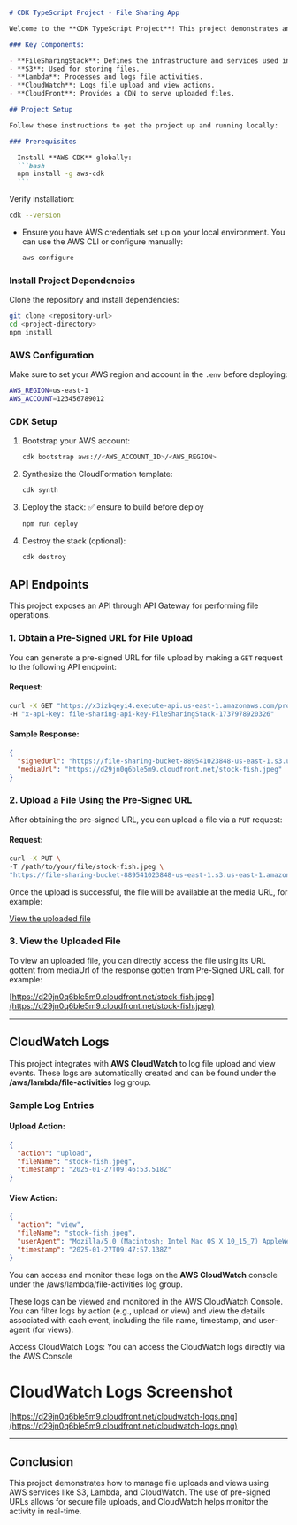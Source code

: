 ````markdown
# CDK TypeScript Project - File Sharing App

Welcome to the **CDK TypeScript Project**! This project demonstrates an AWS CDK application built with TypeScript, which includes the creation of resources like S3 for file storage, Lambda for processing file uploads, CloudWatch for logging file activities, and CloudFront for serving the files.

### Key Components:

- **FileSharingStack**: Defines the infrastructure and services used in the app.
- **S3**: Used for storing files.
- **Lambda**: Processes and logs file activities.
- **CloudWatch**: Logs file upload and view actions.
- **CloudFront**: Provides a CDN to serve uploaded files.

## Project Setup

Follow these instructions to get the project up and running locally:

### Prerequisites

- Install **AWS CDK** globally:
  ```bash
  npm install -g aws-cdk
  ```
````

Verify installation:

```bash
cdk --version
```

- Ensure you have AWS credentials set up on your local environment. You can use the AWS CLI or configure manually:
  ```bash
  aws configure
  ```

### Install Project Dependencies

Clone the repository and install dependencies:

```bash
git clone <repository-url>
cd <project-directory>
npm install
```

### AWS Configuration

Make sure to set your AWS region and account in the `.env` before deploying:

```bash
AWS_REGION=us-east-1
AWS_ACCOUNT=123456789012
```

### CDK Setup

1. Bootstrap your AWS account:

   ```bash
   cdk bootstrap aws://<AWS_ACCOUNT_ID>/<AWS_REGION>
   ```

2. Synthesize the CloudFormation template:

   ```bash
   cdk synth
   ```

3. Deploy the stack: ✅ ensure to build before deploy

   ```bash
   npm run deploy
   ```

4. Destroy the stack (optional):
   ```bash
   cdk destroy
   ```

## API Endpoints

This project exposes an API through API Gateway for performing file operations.

### 1. Obtain a Pre-Signed URL for File Upload

You can generate a pre-signed URL for file upload by making a `GET` request to the following API endpoint:

#### Request:

```bash
curl -X GET "https://x3izbqeyi4.execute-api.us-east-1.amazonaws.com/prod/files/presigned-url?fileName=stock-fish.jpeg" \
-H "x-api-key: file-sharing-api-key-FileSharingStack-1737978920326"
```

#### Sample Response:

```json
{
  "signedUrl": "https://file-sharing-bucket-889541023848-us-east-1.s3.us-east-1.amazonaws.com/stock-fish.jpeg?X-Amz-Algorithm=AWS4-HMAC-SHA256&X-Amz-Content-Sha256=UNSIGNED-PAYLOAD&X-Amz-Credential=ASIA46HGG3BUGFXLFJYC%2F20250127%2Fus-east-1%2Fs3%2Faws4_request&X-Amz-Date=20250127T121408Z&X-Amz-Expires=3600&X-Amz-Security-Token=IQoJb3JpZ2luX2VjEFUaCXVzLWVhc3QtMSJGMEQCIEFSSc9IdiSjqbtsVkF74Adot7b6Z8uukMhvs9%2B5qV1nAiBmdKndyA3QYybkGX4JLDBh6ZuTGIxn%2B%2F6AS6%2BOIckMoSrFAwhdEAAaDDg4OTU0MTAyMzg0OCIMjUgrVygt5zv7psfMKqIDBqd44VzM447M2ygWHI8IdlZPFQ2i3VwNcJl8O5WOxPYVCXVescew2KjrbAsAomS9AVri%2Bcvs%2FOXdSgKH76A5f7rKYUcK70UY%2FwNwNicZMuFdQfUZ8FY889ThC8c9rvFcQU3CkV5kCuUvWgA6ZfiYY6ZZa4iN%2BFEz6RR%2FnAEvXw%2BqVjJ0bEOgSbCPTUbihxzqhtn4KDpaIpyA9yXQD0uekzEYojgoCHaEHR3aMrQU%2BodQNvQAIGd%2BnYWwIAsfCh4k8DAKmtrDeT3sU6AxvzQsPTvg4rYTGuGC87onCHgcDrrqkronQfcLFFgu%2FiGq6PXxabGyJXDtJVFaRV1l07%2FWsBngRNKcsffI7VC%2F8OXuSEEOQuNo64IbfSIYnlGsUuaY6wmkMcwrkh7e7EI0jzRai0L4NzBNB2ane5T5YdfGV6t5SUEHyi6rjdsUu7ir%2Fh1CbXQWd2oMVCVaWGg4y0OAB9k8WKd7asZf5tzsz%2BdWlbOcloTgfXM%2FtEmKN%2FhDD0H4IdXidsX9qdRw1qdEm1EvKgQJ9V%2FMIlUuKT7jmDLHvzEW8TCP8d28BjqfASBYSVoBVM9kedd7ynq1KM%2F4nOQAkR6bvZqPpyuLNLN1yxIY937FKkq6XI9UsvKrpOgU23UyfKgdNFrYwIo5kR7qR5%2FZ10A96ZJMFPNZQzZ%2Fz3dBgd4bt3ih37p5VLjo7k1rvJHU%2BCRTrwU5AhltUhYRDkKTzMn5iCQR3j5FOGHupsBChV0XIfgnsC8iaOQszJ8vR%2Bxv%2BavMSFzUg%2F0HTQ%3D%3D&X-Amz-Signature=78ed8ea2d09201e832f1c8d5e76f9dc796cf84b74abbb1e366a6e39b9821b6ad&X-Amz-SignedHeaders=host&x-id=PutObject",
  "mediaUrl": "https://d29jn0q6ble5m9.cloudfront.net/stock-fish.jpeg"
}
```

### 2. Upload a File Using the Pre-Signed URL

After obtaining the pre-signed URL, you can upload a file via a `PUT` request:

#### Request:

```bash
curl -X PUT \
-T /path/to/your/file/stock-fish.jpeg \
"https://file-sharing-bucket-889541023848-us-east-1.s3.us-east-1.amazonaws.com/stock-fish.jpeg?X-Amz-Algorithm=AWS4-HMAC-SHA256&X-Amz-Content-Sha256=UNSIGNED-PAYLOAD&X-Amz-Credential=ASIA46HGG3BUGFXLFJYC%2F20250127%2Fus-east-1%2Fs3%2Faws4_request&X-Amz-Date=20250127T121408Z&X-Amz-Expires=3600&X-Amz-Security-Token=YOUR_TOKEN&X-Amz-Signature=YOUR_SIGNATURE"
```

Once the upload is successful, the file will be available at the media URL, for example:

[View the uploaded file](https://d29jn0q6ble5m9.cloudfront.net/stock-fish.jpeg)

### 3. View the Uploaded File

To view an uploaded file, you can directly access the file using its URL gottent from mediaUrl of the response gotten from Pre-Signed URL call, for example:

[https://d29jn0q6ble5m9.cloudfront.net/stock-fish.jpeg](https://d29jn0q6ble5m9.cloudfront.net/stock-fish.jpeg)

---

## CloudWatch Logs

This project integrates with **AWS CloudWatch** to log file upload and view events. These logs are automatically created and can be found under the **/aws/lambda/file-activities** log group.

### Sample Log Entries

#### Upload Action:

```json
{
  "action": "upload",
  "fileName": "stock-fish.jpeg",
  "timestamp": "2025-01-27T09:46:53.518Z"
}
```

#### View Action:

```json
{
  "action": "view",
  "fileName": "stock-fish.jpeg",
  "userAgent": "Mozilla/5.0 (Macintosh; Intel Mac OS X 10_15_7) AppleWebKit/537.36 (KHTML, like Gecko) Chrome/120.0.0.0 Safari/537.36",
  "timestamp": "2025-01-27T09:47:57.138Z"
}
```

You can access and monitor these logs on the **AWS CloudWatch** console under the /aws/lambda/file-activities log group.

These logs can be viewed and monitored in the AWS CloudWatch Console. You can filter logs by action (e.g., upload or view) and view the details associated with each event, including the file name, timestamp, and user-agent (for views).

Access CloudWatch Logs:
You can access the CloudWatch logs directly via the AWS Console

# CloudWatch Logs Screenshot

[https://d29jn0q6ble5m9.cloudfront.net/cloudwatch-logs.png](https://d29jn0q6ble5m9.cloudfront.net/cloudwatch-logs.png)

---

## Conclusion

This project demonstrates how to manage file uploads and views using AWS services like S3, Lambda, and CloudWatch. The use of pre-signed URLs allows for secure file uploads, and CloudWatch helps monitor the activity in real-time.

